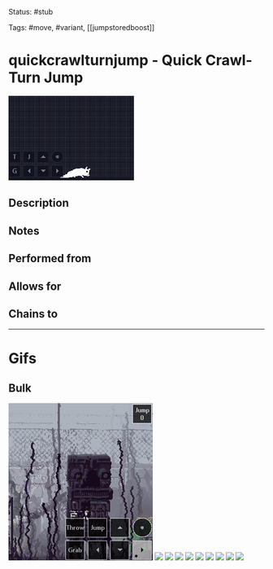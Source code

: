 Status: #stub

Tags: #move, #variant, [[jumpstoredboost]]

# quickcrawlturnjump - Quick Crawl-Turn Jump
<img src=https://raw.githubusercontent.com/LauraHannah44/Rain-World-Movement/main/Files/quickcrawlturnjump_header.gif>

## Description


## Notes


## Performed from


## Allows for


## Chains to


___
# Gifs
## Bulk
<img src=https://raw.githubusercontent.com/LauraHannah44/Rain-World-Movement/main/Files/quickcrawlturnjump_0.gif>

<img src=https://raw.githubusercontent.com/LauraHannah44/Rain-World-Movement/main/Files/quickcrawlturnjump_1.gif>

<img src=https://raw.githubusercontent.com/LauraHannah44/Rain-World-Movement/main/Files/quickcrawlturnjump_2.gif>

<img src=https://raw.githubusercontent.com/LauraHannah44/Rain-World-Movement/main/Files/quickcrawlturnjump_3.gif>

<img src=https://raw.githubusercontent.com/LauraHannah44/Rain-World-Movement/main/Files/quickcrawlturnjump_4.gif>

<img src=https://raw.githubusercontent.com/LauraHannah44/Rain-World-Movement/main/Files/quickcrawlturnjump_5.gif>

<img src=https://raw.githubusercontent.com/LauraHannah44/Rain-World-Movement/main/Files/quickcrawlturnjump_6.gif>

<img src=https://raw.githubusercontent.com/LauraHannah44/Rain-World-Movement/main/Files/quickcrawlturnjump_7.gif>

<img src=https://raw.githubusercontent.com/LauraHannah44/Rain-World-Movement/main/Files/quickcrawlturnjump_8.gif>

<img src=https://raw.githubusercontent.com/LauraHannah44/Rain-World-Movement/main/Files/quickcrawlturnjump_9.gif>
